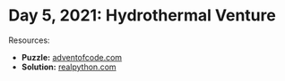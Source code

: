 # Day 5, 2021: Hydrothermal Venture

Resources:

- **Puzzle:** [adventofcode.com](https://adventofcode.com/2021/day/5)
- **Solution:** [realpython.com](https://realpython.com/python-advent-of-code/#practicing-advent-of-code-day-5-2021)
